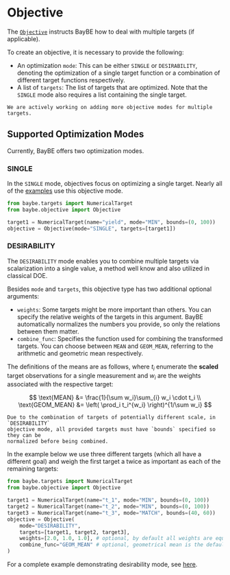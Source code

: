 # Objective

The [`Objective`](baybe.objective.Objective) instructs BayBE how to deal with multiple
targets (if applicable).

To create an objective, it is necessary to provide the following:
* An optimization `mode`: This can be either `SINGLE` or `DESIRABILITY`,
  denoting the optimization of a single target function or a combination of
  different target functions respectively.
* A list of `targets`: The list of targets that are optimized. Note that the
  `SINGLE` mode also requires a list containing the single target.

```{note}
We are actively working on adding more objective modes for multiple targets.
```

## Supported Optimization Modes
Currently, BayBE offers two optimization modes.

### SINGLE
In the `SINGLE` mode, objectives focus on optimizing a single target. 
Nearly all of the [examples](../../examples/examples) use this objective mode.

```python
from baybe.targets import NumericalTarget
from baybe.objective import Objective

target1 = NumericalTarget(name="yield", mode="MIN", bounds=(0, 100))
objective = Objective(mode="SINGLE", targets=[target1])
```

### DESIRABILITY
The ``DESIRABILITY`` mode enables you to combine multiple targets via scalarization 
into a single value, a method well know and also utilized in classical DOE.

Besides `mode` and `targets`, this objective type has two additional optional arguments:
* `weights`: Some targets might be more important than others.
  You can specify the relative weights of the targets in this argument.
  BayBE automatically normalizes the numbers you provide, so only the relations between 
  them matter.
* `combine_func`: Specifies the function used for combining the transformed targets. 
  You can choose between `MEAN` and `GEOM_MEAN`, referring to the arithmetic and 
  geometric mean respectively.

The definitions of the means are as follows, where $t_i$ enumerate the **scaled** target 
observations for a single measurement and $w_i$ are the weights associated with the 
respective target:

$$
\text{MEAN} &= \frac{1}{\sum w_i}\sum_{i} w_i \cdot t_i \\
\text{GEOM_MEAN} &= \left( \prod_i t_i^{w_i} \right)^{1/\sum w_i}
$$

```{attention}
Due to the combination of targets of potentially different scale, in `DESIRABILITY` 
objective mode, all provided targets must have `bounds` specified so they can be 
normalized before being combined.
```

In the example below we use three different targets (which all have a different goal) 
and weigh the first target a twice as important as each of the remaining targets:
```python
from baybe.targets import NumericalTarget
from baybe.objective import Objective

target1 = NumericalTarget(name="t_1", mode="MIN", bounds=(0, 100))
target2 = NumericalTarget(name="t_2", mode="MIN", bounds=(0, 100))
target3 = NumericalTarget(name="t_3", mode="MATCH", bounds=(40, 60))
objective = Objective(
    mode="DESIRABILITY", 
    targets=[target1, target2, target3],
    weights=[2.0, 1.0, 1.0], # optional, by default all weights are equal
    combine_func="GEOM_MEAN" # optional, geometrical mean is the default
)
```

For a complete example demonstrating desirability mode, see [here](./../../examples/Multi_Target/desirability).
